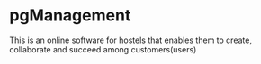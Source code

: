 # pgManagement
This is an online software for hostels that enables them to create, collaborate and succeed among customers(users)
